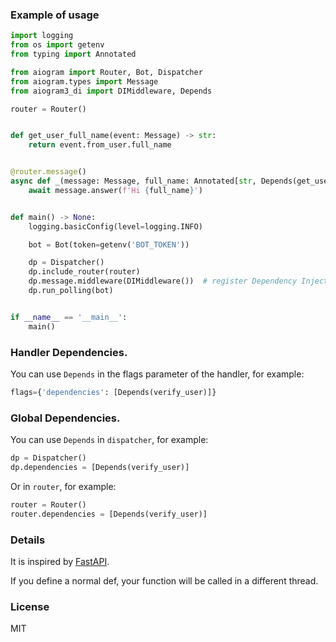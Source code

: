 ### Example of usage

```python
import logging
from os import getenv
from typing import Annotated

from aiogram import Router, Bot, Dispatcher
from aiogram.types import Message
from aiogram3_di import DIMiddleware, Depends

router = Router()


def get_user_full_name(event: Message) -> str:
    return event.from_user.full_name


@router.message()
async def _(message: Message, full_name: Annotated[str, Depends(get_user_full_name)]) -> None:
    await message.answer(f'Hi {full_name}')


def main() -> None:
    logging.basicConfig(level=logging.INFO)

    bot = Bot(token=getenv('BOT_TOKEN'))

    dp = Dispatcher()
    dp.include_router(router)
    dp.message.middleware(DIMiddleware())  # register Dependency Injection middleware
    dp.run_polling(bot)


if __name__ == '__main__':
    main()
```

### Handler Dependencies.

You can use `Depends` in the flags parameter of the handler, for example: 

```python
flags={'dependencies': [Depends(verify_user)]}
```

### Global Dependencies.

You can use `Depends` in `dispatcher`, for example:

```python
dp = Dispatcher()
dp.dependencies = [Depends(verify_user)]
```

Or in `router`, for example:

```python
router = Router()
router.dependencies = [Depends(verify_user)]
```

### Details

It is inspired by [FastAPI](https://github.com/tiangolo/fastapi).

If you define a normal def, your function will be called in a different thread.

### License

MIT
